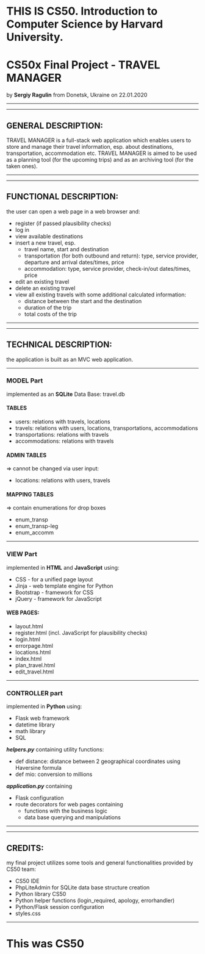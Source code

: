 # **THIS IS CS50. Introduction to Computer Science by Harvard University.**

# **CS50x Final Project - TRAVEL MANAGER**
by **Sergiy Ragulin** from Donetsk, Ukraine on 22.01.2020

----------------------------------------------
-----------------------------------------------
## GENERAL DESCRIPTION:
TRAVEL MANAGER is a full-stack web application which enables users to store and manage their travel information,
esp. about destinations, transportation, accommodation etc.
TRAVEL MANAGER is aimed to be used as a planning tool (for the upcoming trips) and as an archiving tool (for the taken ones).

----------------------------------------------
----------------------------------------------
## FUNCTIONAL DESCRIPTION:
the user can open a web page in a web browser and:
- register (if passed plausibility checks)
- log in
- view available destinations
- insert a new travel, esp.
	* travel name, start and destination
	* transportation (for both outbound and return): type, service provider, departure and arrival dates/times, price
	* accommodation: type, service provider, check-in/out dates/times, price
- edit an existing travel
- delete an existing travel
- view all existing travels with some additional calculated information:
	* distance between the start and the destination
	* duration of the trip
	* total costs of the trip

------------------------------------------------
------------------------------------------------
## TECHNICAL DESCRIPTION:
the application is built as an MVC web application.

----------------------------------------------
### MODEL Part
implemented as an **SQLite** Data Base: travel.db

#### TABLES
- users: relations with travels, locations
- travels: relations with users, locations, transportations, accommodations
- transportations: relations with travels
- accommodations: relations with travels

#### ADMIN TABLES
=> cannot be changed via user input:
- locations: relations with users, travels

#### MAPPING TABLES
=> contain enumerations for drop boxes
- enum_transp
- enum_transp-leg
- enum_accomm

---------------------------
### VIEW Part
implemented in **HTML** and **JavaScript** using:
- CSS - for a unified page layout
- Jinja - web template engine for Python
- Bootstrap - framework for CSS
- jQuery - framework for JavaScript

#### WEB PAGES:
- layout.html
- register.html (incl. JavaScript for plausibility checks)
- login.html
- errorpage.html
- locations.html
- index.html
- plan_travel.html
- edit_travel.html

-----------------------------
### CONTROLLER part
implemented in **Python** using:
- Flask web framework
- datetime library
- math library
- SQL

***helpers.py*** containing utility functions:
- def distance: distance between 2 geographical coordinates using Haversine formula
- def mio: conversion to millions

***application.py*** containing
- Flask configuration
- route decorators for web pages containing
    * functions with the business logic
    * data base querying and manipulations

---------------------------------------
---------------------------------------
## CREDITS:
my final project utilizes some tools and general functionalities provided by CS50 team:
- CS50 IDE
- PhpLiteAdmin for SQLite data base structure creation
- Python library CS50
- Python helper functions (login_required, apology, errorhandler)
- Python/Flask session configuration
- styles.css
----------------------------------------

# **This was CS50**

